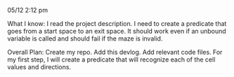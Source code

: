 05/12 2:12 pm

What I know:
I read the project description. I need to create a predicate that goes from a start space to an exit space. It should work even if an unbound variable is called and should fail if the maze is invalid.

Overall Plan:
Create my repo. Add this devlog. Add relevant code files. For my first step, I will create a predicate that will recognize each of the cell values and directions.
